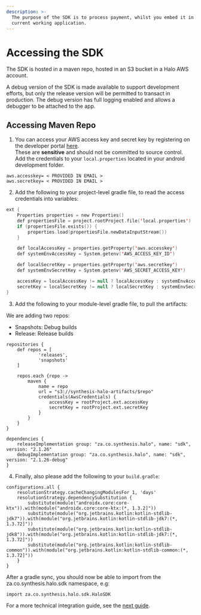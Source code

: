 ```yaml
---
description: >-
  The purpose of the SDK is to process payment, whilst you embed it in your
  current working application.
---
```


# Accessing the SDK

The SDK is hosted in a maven repo, hosted in an S3 bucket in a Halo AWS account.



A debug version of the SDK is made available to support development efforts, but only the release version will be permitted to transact in production. The debug version has full logging enabled and allows a debugger to be attached to the app.

## Accessing Maven Repo

1. You can access your AWS access key and secret key by registering on the developer portal [here](https://halo.developerportal.qa.haloplus.io/).\
   These are **sensitive** and should not be committed to source control. \
   Add the credentials to your `local.properties` located in your android development folder.

```
aws.accesskey= < PROVIDED IN EMAIL >
aws.secretkey= < PROVIDED IN EMAIL >
```

2. Add the following to your project-level gradle file, to read the access credentials into variables:


```kotlin
ext {
    Properties properties = new Properties()
    def propertiesFile = project.rootProject.file('local.properties')
    if (propertiesFile.exists()) {
        properties.load(propertiesFile.newDataInputStream())
    }

    def localAccessKey = properties.getProperty('aws.accesskey')
    def systemEnvAccessKey = System.getenv('AWS_ACCESS_KEY_ID')

    def localSecretKey = properties.getProperty('aws.secretkey')
    def systemEnvSecretKey = System.getenv('AWS_SECRET_ACCESS_KEY')

    accessKey = localAccessKey != null ? localAccessKey : systemEnvAccessKey
    secretKey = localSecretKey != null ? localSecretKey : systemEnvSecretKey
}
```


3. Add the following to your module-level gradle file, to pull the artifacts:

We are adding two repos:

* Snapshots: Debug builds
* Release: Release builds

```
repositories {
    def repos = [
            'releases',
            'snapshots'
    ]

    repos.each {repo ->
        maven {
            name = repo
            url = "s3://synthesis-halo-artifacts/$repo"
            credentials(AwsCredentials) {
                accessKey = rootProject.ext.accessKey
                secretKey = rootProject.ext.secretKey
            }
        }
    }
}

dependencies {
    releaseImplementation group: "za.co.synthesis.halo", name: "sdk", version: "2.1.26"
    debugImplementation group: "za.co.synthesis.halo", name: "sdk", version: "2.1.26-debug"
}
```

4. Finally, also please add the following to your `build.gradle`:

```
configurations.all {
    resolutionStrategy.cacheChangingModulesFor 1, 'days'
    resolutionStrategy.dependencySubstitution {
        substitute(module("androidx.core:core-ktx")).with(module("androidx.core:core-ktx:(*, 1.3.2]"))
        substitute(module("org.jetbrains.kotlin:kotlin-stdlib-jdk7")).with(module("org.jetbrains.kotlin:kotlin-stdlib-jdk7:(*, 1.3.72]"))
        substitute(module("org.jetbrains.kotlin:kotlin-stdlib-jdk8")).with(module("org.jetbrains.kotlin:kotlin-stdlib-jdk7:(*, 1.3.72]"))
        substitute(module("org.jetbrains.kotlin:kotlin-stdlib-common")).with(module("org.jetbrains.kotlin:kotlin-stdlib-common:(*, 1.3.72]"))
    }
}
```

After a gradle sync, you should now be able to import from the za.co.synthesis.halo.sdk namespace, e.g:

```
import za.co.synthesis.halo.sdk.HaloSDK
```

For a more technical integration guide, see the [next guide](/docs/documentations/sdk/sdk-integration-guide).
